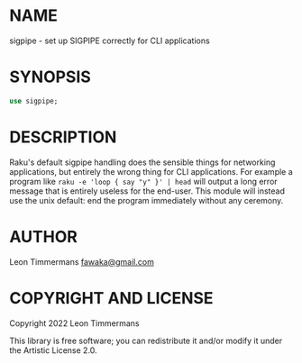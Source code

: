 NAME
====

sigpipe - set up SIGPIPE correctly for CLI applications

SYNOPSIS
========

```raku
use sigpipe;
```

DESCRIPTION
===========

Raku's default sigpipe handling does the sensible things for networking applications, but entirely the wrong thing for CLI applications. For example a program like `raku -e 'loop { say "y" }' | head` will output a long error message that is entirely useless for the end-user. This module will instead use the unix default: end the program immediately without any ceremony.

AUTHOR
======

Leon Timmermans <fawaka@gmail.com>

COPYRIGHT AND LICENSE
=====================

Copyright 2022 Leon Timmermans

This library is free software; you can redistribute it and/or modify it under the Artistic License 2.0.

